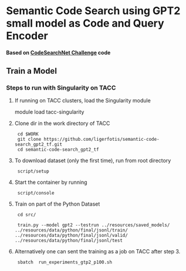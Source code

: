 # Semantic Code Search using GPT2 small model as Code and Query Encoder

#### Based on [CodeSearchNet Challenge](https://github.com/github/CodeSearchNet) code

## Train a Model
### Steps to run with Singularity on TACC

1. If running on TACC clusters, load the Singularity module
      
      module load tacc-singularity
      
2. Clone dir in the work directory of TACC
        
        cd $WORK
        git clone https://github.com/ligerfotis/semantic-code-search_gpt2_tf.git
        cd semantic-code-search_gpt2_tf
        
3. To download dataset (only the first time), run from root directory
      
        script/setup
      
4. Start the container by running
    
        script/console
    
5. Train on part of the Python Dataset

        cd src/
        
        train.py --model gpt2 --testrun ../resources/saved_models/ ../resources/data/python/final/jsonl/train/ ../resources/data/python/final/jsonl/valid/ ../resources/data/python/final/jsonl/test
            
6. Alternatively one can sent the training as a job on TACC after step 3.

        sbatch  run_experiments_gtp2_p100.sh 
